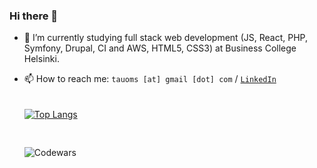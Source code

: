 ### Hi there 👋

- 🌱 I’m currently studying full stack web development (JS, React, PHP, Symfony, Drupal, CI and AWS, HTML5, CSS3) at Business College Helsinki.

- 📫 How to reach me: ```tauoms [at] gmail [dot] com``` / <a href="https://www.linkedin.com/in/tuomaskohvakka/">```LinkedIn```</a>
<br><br><br>
[![Top Langs](https://github-readme-stats.vercel.app/api/top-langs/?username=tauoms&theme=gruvbox)](https://github.com/anuraghazra/github-readme-stats)<pre>   </pre>![Codewars](https://github.r2v.ch/codewars?user=tauoms&theme=gradient_purple_dark)

<!--
**tauoms/tauoms** is a ✨ _special_ ✨ repository because its `README.md` (this file) appears on your GitHub profile.

Here are some ideas to get you started:

- 🔭 I’m currently working on ...
- 🌱 I’m currently learning ...
- 👯 I’m looking to collaborate on ...
- 🤔 I’m looking for help with ...
- 💬 Ask me about ...
- 📫 How to reach me: ...
- 😄 Pronouns: ...
- ⚡ Fun fact: ...
-->
